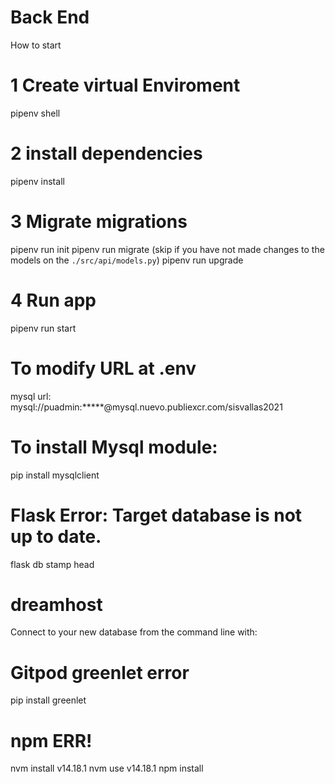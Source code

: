 # Back End

How to start

# 1 Create virtual Enviroment
pipenv shell

# 2 install dependencies 
pipenv install

# 3 Migrate migrations 
pipenv run init
pipenv run migrate   (skip if you have not made changes to the models on the `./src/api/models.py`)
pipenv run upgrade

# 4 Run app
pipenv run start


# To modify URL at .env
mysql url: mysql://puadmin:*****@mysql.nuevo.publiexcr.com/sisvallas2021

# To install Mysql module: 
 pip install mysqlclient

# Flask Error: Target database is not up to date.
flask db stamp head

# dreamhost
 Connect to your new database from the command line with:
 
# Gitpod greenlet error
pip install greenlet

# npm ERR!
nvm install v14.18.1 
nvm use v14.18.1
npm install